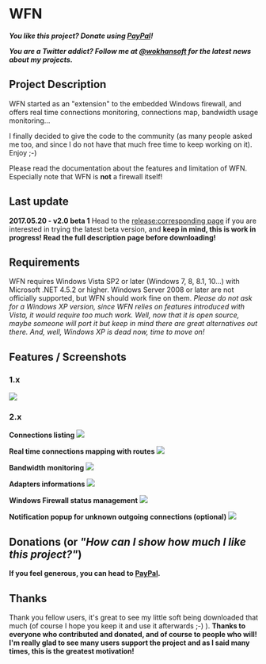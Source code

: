 # WFN

**_You like this project? Donate using [PayPal](https://www.paypal.com/cgi-bin/webscr?cmd=_donations&business=wokhan%40online%2efr&lc=US&item_name=Khan%20%28Windows%20Firewall%20Notifier%29&item_number=WOK%2dWFN&currency_code=EUR&bn=PP%2dDonationsBF%3abtn_donateCC_LG%2egif%3aNonHosted)!_**

**_You are a Twitter addict? Follow me at [@wokhansoft](https://twitter.com/wokhansoft) for the latest news about my projects._**

## Project Description
WFN started as an "extension" to the embedded Windows firewall, and offers real time connections monitoring, connections map, bandwidth usage monitoring...

I finally decided to give the code to the community (as many people asked me too, and since I do not have that much free time to keep working on it).
Enjoy ;-)

Please read the documentation about the features and limitation of WFN. Especially note that WFN is **not** a firewall itself!

## Last update
**2017.05.20 - v2.0 beta 1**
Head to the [release:corresponding page](631360) if you are interested in trying the latest beta version, and **keep in mind, this is work in progress! Read the full description page before downloading!**

## Requirements
WFN requires Windows Vista SP2 or later (Windows 7, 8, 8.1, 10...) with Microsoft .NET 4.5.2 or higher. Windows Server 2008 or later are not officially supported, but WFN should work fine on them.
_Please do not ask for a Windows XP version, since WFN relies on features introduced with Vista, it would require too much work. Well, now that it is open source, maybe someone will port it but keep in mind there are great alternatives out there. And, well, Windows XP is dead now, time to move on!_

## Features / Screenshots
### 1.x
![](http://wokhan.online.fr/progs/wfn/wfnv1.jpg)

### 2.x
**Connections listing**
![](http://wokhan.online.fr/progs/wfn/connections.PNG)

**Real time connections mapping with routes**
![](http://wokhan.online.fr/progs/wfn/map.PNG)

**Bandwidth monitoring**
![](http://wokhan.online.fr/progs/wfn/bandwidth.PNG)

**Adapters informations**
![](http://wokhan.online.fr/progs/wfn/adapters.PNG)

**Windows Firewall status management**
![](http://wokhan.online.fr/progs/wfn/firewallstatus.PNG)

**Notification popup for unknown outgoing connections (optional)**
![](http://wokhan.online.fr/progs/wfn/notifier.PNG)

## Donations (or _"How can I show how much I like this project?"_)
**If you feel generous, you can head to [PayPal](https://www.paypal.com/cgi-bin/webscr?cmd=_donations&business=wokhan%40online%2efr&lc=US&item_name=Khan%20%28Windows%20Firewall%20Notifier%29&item_number=WOK%2dWFN&currency_code=EUR&bn=PP%2dDonationsBF%3abtn_donateCC_LG%2egif%3aNonHosted).**

## Thanks
Thank you fellow users, it's great to see my little soft being downloaded that much (of course I hope you keep it and use it afterwards ;-) ).
**Thanks to everyone who contributed and donated, and of course to people who will! I'm really glad to see many users support the project and as I said many times, this is the greatest motivation!**
